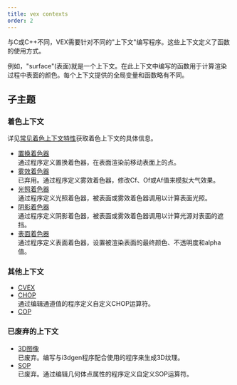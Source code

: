 ```yaml
---
title: vex contexts
order: 2
---
```

  

与C或C++不同，VEX需要针对不同的"上下文"编写程序。这些上下文定义了函数的使用方式。  

例如，"surface"(表面)就是一个上下文。在此上下文中编写的函数用于计算渲染过程中表面的颜色。每个上下文提供的全局变量和函数略有不同。  

## 子主题  

### 着色上下文  

详见[常见着色上下文特性](shading_contexts.html)获取着色上下文的具体信息。  

- [置换着色器](displace.html "通过程序定义置换着色器，在表面渲染前移动表面上的点")  
  通过程序定义置换着色器，在表面渲染前移动表面上的点。  
- [雾效着色器](fog.html "已弃用。通过程序定义雾效着色器，修改Cf、Of或Af值来模拟大气效果")  
  已弃用。通过程序定义雾效着色器，修改Cf、Of或Af值来模拟大气效果。  
- [光照着色器](light.html "通过程序定义光照着色器，被表面或雾效着色器调用以计算表面光照")  
  通过程序定义光照着色器，被表面或雾效着色器调用以计算表面光照。  
- [阴影着色器](../shading-and-rendering/shadow "通过程序定义阴影着色器，被表面或雾效着色器调用以计算光源对表面的遮挡")  
  通过程序定义阴影着色器，被表面或雾效着色器调用以计算光源对表面的遮挡。  
- [表面着色器](surface.html "通过程序定义表面着色器，设置被渲染表面的最终颜色、不透明度和alpha值")  
  通过程序定义表面着色器，设置被渲染表面的最终颜色、不透明度和alpha值。  

### 其他上下文  

- [CVEX](cvex.html)  
- [CHOP](../chop/chop "通过编辑通道值的程序定义自定义CHOP运算符")  
  通过编辑通道值的程序定义自定义CHOP运算符。  
- [COP](/vex/contexts/cop.html)  

### 已废弃的上下文  

- [3D图像](image3d.html "已废弃。编写与i3dgen程序配合使用的程序来生成3D纹理")  
  已废弃。编写与i3dgen程序配合使用的程序来生成3D纹理。  
- [SOP](sop.html "已废弃。通过编辑几何体点属性的程序定义自定义SOP运算符")  
  已废弃。通过编辑几何体点属性的程序定义自定义SOP运算符。
